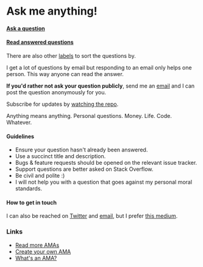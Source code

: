 # Ask me anything!

#### [Ask a question](https://github.com/letsthrive/thrive-ama/issues/new)
#### [Read answered questions](https://github.com/letsthrive/thrive-ama/issues?q=is%3Aissue+is%3Aclosed)

There are also other [labels](https://github.com/letsthrive/thrive-ama/labels) to sort the questions by.

I get a lot of questions by email but responding to an email only helps one person. This way anyone can read the answer.

**If you'd rather not ask your question publicly**, send me an [email](mailto:adeelimranr@gmail.com) and I can post the question anonymously for you.

Subscribe for updates by [watching the repo](https://github.com/letsthrive/thrive-ama/subscription).

Anything means anything. Personal questions. Money. Life. Code. Whatever.

#### Guidelines

- Ensure your question hasn't already been answered.
- Use a succinct title and description.
- Bugs & feature requests should be opened on the relevant issue tracker.
- Support questions are better asked on Stack Overflow.
- Be civil and polite :)
- I will not help you with a question that goes against my personal moral standards.


#### How to get in touch
I can also be reached on [Twitter](https://twitter.com/adeelibr) and [email](mailto:adeelimranr@gmail.com), but I prefer [this medium](https://github.com/letsthrive/thrive-ama/issues/new).

### Links

- [Read more AMAs](https://github.com/sindresorhus/amas)
- [Create your own AMA](../../fork)
- [What's an AMA?](https://en.wikipedia.org/wiki/Reddit#IAmA_and_AMA)

